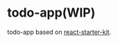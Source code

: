 # todo-app(WIP)

todo-app based on [react-starter-kit](https://github.com/kriasoft/react-starter-kit).
